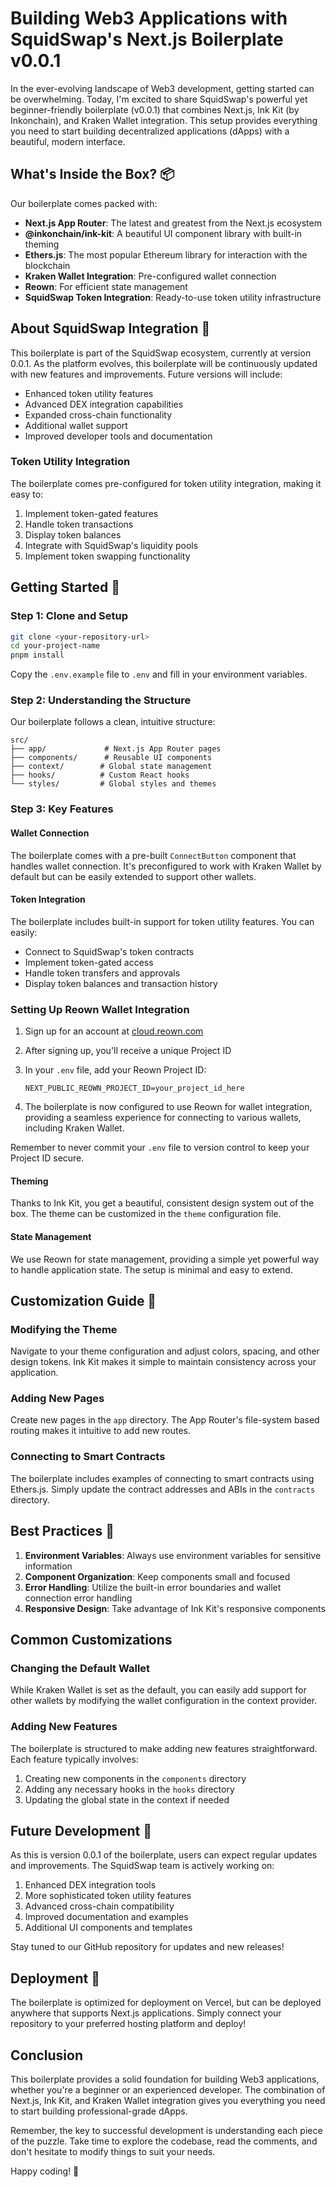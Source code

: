# Building Web3 Applications with SquidSwap's Next.js Boilerplate v0.0.1

In the ever-evolving landscape of Web3 development, getting started can be overwhelming. Today, I'm excited to share SquidSwap's powerful yet beginner-friendly boilerplate (v0.0.1) that combines Next.js, Ink Kit (by Inkonchain), and Kraken Wallet integration. This setup provides everything you need to start building decentralized applications (dApps) with a beautiful, modern interface.

## What's Inside the Box? 📦

Our boilerplate comes packed with:

- **Next.js App Router**: The latest and greatest from the Next.js ecosystem
- **@inkonchain/ink-kit**: A beautiful UI component library with built-in theming
- **Ethers.js**: The most popular Ethereum library for interaction with the blockchain
- **Kraken Wallet Integration**: Pre-configured wallet connection
- **Reown**: For efficient state management
- **SquidSwap Token Integration**: Ready-to-use token utility infrastructure

## About SquidSwap Integration 🦑

This boilerplate is part of the SquidSwap ecosystem, currently at version 0.0.1. As the platform evolves, this boilerplate will be continuously updated with new features and improvements. Future versions will include:

- Enhanced token utility features
- Advanced DEX integration capabilities
- Expanded cross-chain functionality
- Additional wallet support
- Improved developer tools and documentation

### Token Utility Integration

The boilerplate comes pre-configured for token utility integration, making it easy to:

1. Implement token-gated features
2. Handle token transactions
3. Display token balances
4. Integrate with SquidSwap's liquidity pools
5. Implement token swapping functionality

## Getting Started 🚀

### Step 1: Clone and Setup

```bash
git clone <your-repository-url>
cd your-project-name
pnpm install
```

Copy the `.env.example` file to `.env` and fill in your environment variables.

### Step 2: Understanding the Structure

Our boilerplate follows a clean, intuitive structure:

```
src/
├── app/             # Next.js App Router pages
├── components/      # Reusable UI components
├── context/        # Global state management
├── hooks/          # Custom React hooks
└── styles/         # Global styles and themes
```

### Step 3: Key Features

#### Wallet Connection
The boilerplate comes with a pre-built `ConnectButton` component that handles wallet connection. It's preconfigured to work with Kraken Wallet by default but can be easily extended to support other wallets.

#### Token Integration
The boilerplate includes built-in support for token utility features. You can easily:
- Connect to SquidSwap's token contracts
- Implement token-gated access
- Handle token transfers and approvals
- Display token balances and transaction history

### Setting Up Reown Wallet Integration

1. Sign up for an account at [cloud.reown.com](https://cloud.reown.com)
2. After signing up, you'll receive a unique Project ID
3. In your `.env` file, add your Reown Project ID:

   ```
   NEXT_PUBLIC_REOWN_PROJECT_ID=your_project_id_here
   ```
4. The boilerplate is now configured to use Reown for wallet integration, providing a seamless experience for connecting to various wallets, including Kraken Wallet.

Remember to never commit your `.env` file to version control to keep your Project ID secure.


#### Theming
Thanks to Ink Kit, you get a beautiful, consistent design system out of the box. The theme can be customized in the `theme` configuration file.

#### State Management
We use Reown for state management, providing a simple yet powerful way to handle application state. The setup is minimal and easy to extend.

## Customization Guide 🎨

### Modifying the Theme
Navigate to your theme configuration and adjust colors, spacing, and other design tokens. Ink Kit makes it simple to maintain consistency across your application.

### Adding New Pages
Create new pages in the `app` directory. The App Router's file-system based routing makes it intuitive to add new routes.

### Connecting to Smart Contracts
The boilerplate includes examples of connecting to smart contracts using Ethers.js. Simply update the contract addresses and ABIs in the `contracts` directory.

## Best Practices 🌟

1. **Environment Variables**: Always use environment variables for sensitive information
2. **Component Organization**: Keep components small and focused
3. **Error Handling**: Utilize the built-in error boundaries and wallet connection error handling
4. **Responsive Design**: Take advantage of Ink Kit's responsive components

## Common Customizations

### Changing the Default Wallet
While Kraken Wallet is set as the default, you can easily add support for other wallets by modifying the wallet configuration in the context provider.

### Adding New Features
The boilerplate is structured to make adding new features straightforward. Each feature typically involves:
1. Creating new components in the `components` directory
2. Adding any necessary hooks in the `hooks` directory
3. Updating the global state in the context if needed

## Future Development 🔮

As this is version 0.0.1 of the boilerplate, users can expect regular updates and improvements. The SquidSwap team is actively working on:

1. Enhanced DEX integration tools
2. More sophisticated token utility features
3. Advanced cross-chain compatibility
4. Improved documentation and examples
5. Additional UI components and templates

Stay tuned to our GitHub repository for updates and new releases!

## Deployment 🚀

The boilerplate is optimized for deployment on Vercel, but can be deployed anywhere that supports Next.js applications. Simply connect your repository to your preferred hosting platform and deploy!

## Conclusion

This boilerplate provides a solid foundation for building Web3 applications, whether you're a beginner or an experienced developer. The combination of Next.js, Ink Kit, and Kraken Wallet integration gives you everything you need to start building professional-grade dApps.

Remember, the key to successful development is understanding each piece of the puzzle. Take time to explore the codebase, read the comments, and don't hesitate to modify things to suit your needs.

Happy coding! 🎉

